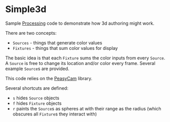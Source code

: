 # Simple3d

Sample [Processing](http://processing.org) code to demonstrate how 3d authoring might work.

There are two concepts:

+ `Sources` - things that generate color values
+ `Fixtures` - things that sum color values for display

The basic idea is that each `Fixture` sums the color inputs from every `Source`. A `Source` is free to change its location and/or color every frame. Several example `Source`s are provided.

This code relies on the [PeasyCam](http://mrfeinberg.com/peasycam/) library.

Several shortcuts are defined:

+ `s` hides `Source` objects
+ `f` hides `Fixture` objects
+ `r` paints the `Source`s as spheres at with their range as the radius (which obscures all `Fixture`s they interact with)

